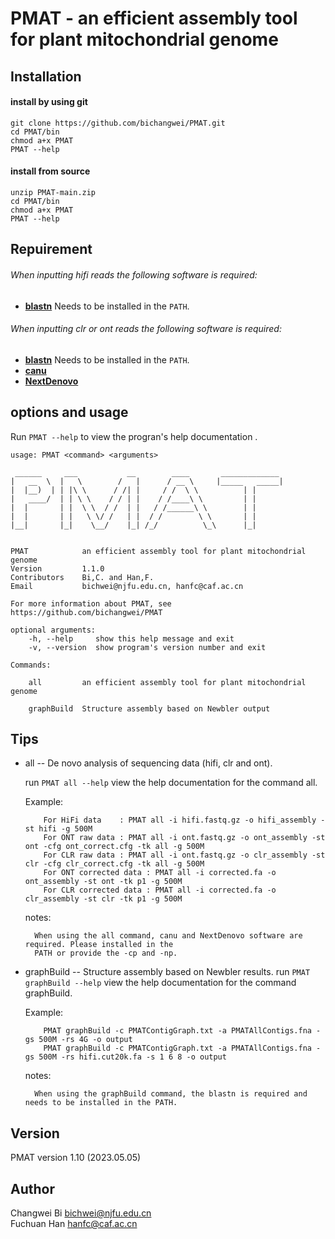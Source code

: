 # PMAT - an efficient assembly tool for plant mitochondrial genome

## Installation

#### install by using git
    git clone https://github.com/bichangwei/PMAT.git
    cd PMAT/bin
    chmod a+x PMAT
    PMAT --help

#### install from source
    unzip PMAT-main.zip
    cd PMAT/bin
    chmod a+x PMAT
    PMAT --help

## Repuirement

###### When inputting hifi reads the following software is required:
- [**blastn**](https://blast.ncbi.nlm.nih.gov/Blast.cgi?CMD=Web&PAGE_TYPE=BlastDocs&DOC_TYPE=Download)  Needs to be installed in the `PATH`.

###### When inputting clr or ont reads the following software is required:

- [**blastn**](https://blast.ncbi.nlm.nih.gov/Blast.cgi?CMD=Web&PAGE_TYPE=BlastDocs&DOC_TYPE=Download)     Needs to be installed in the `PATH`.
- [**canu**](https://github.com/marbl/canu)
- [**NextDenovo**](https://github.com/Nextomics/NextDenovo)

## options and usage
Run `PMAT --help` to view the progran's help documentation .

    usage: PMAT <command> <arguments>
    
     ______     ___           __        ____       _____________ 
    |   __  \  |   \        /   |      / __ \     |_____   _____|
    |  |__)  | | |\ \      / /| |     / /  \ \          | |      
    |   ____/  | | \ \    / / | |    / /____\ \         | |      
    |  |       | |  \ \  / /  | |   / /______\ \        | |      
    |  |       | |   \ \/ /   | |  / /        \ \       | |      
    |__|       |_|    \__/    |_| /_/          \_\      |_|


    PMAT            an efficient assembly tool for plant mitochondrial genome
    Version         1.1.0
    Contributors    Bi,C. and Han,F.
    Email           bichwei@njfu.edu.cn, hanfc@caf.ac.cn
    
    For more information about PMAT, see https://github.com/bichangwei/PMAT

    optional arguments:
        -h, --help     show this help message and exit
        -v, --version  show program's version number and exit

    Commands:

        all         an efficient assembly tool for plant mitochondrial genome
    
        graphBuild  Structure assembly based on Newbler output


## Tips

- all -- De novo analysis of sequencing data (hifi, clr and ont).
    
    run `PMAT all --help` view the help documentation for the command all.

    Example:
    ```
        For HiFi data    : PMAT all -i hifi.fastq.gz -o hifi_assembly -st hifi -g 500M
        For ONT raw data : PMAT all -i ont.fastq.gz -o ont_assembly -st ont -cfg ont_correct.cfg -tk all -g 500M
        For CLR raw data : PMAT all -i ont.fastq.gz -o clr_assembly -st clr -cfg clr_correct.cfg -tk all -g 500M
        For ONT corrected data : PMAT all -i corrected.fa -o ont_assembly -st ont -tk p1 -g 500M
        For CLR corrected data : PMAT all -i corrected.fa -o clr_assembly -st clr -tk p1 -g 500M
    ```

    notes:

        When using the all command, canu and NextDenovo software are required. Please installed in the
        PATH or provide the -cp and -np.
        

- graphBuild -- Structure assembly based on Newbler results.
    run `PMAT graphBuild --help` view the help documentation for the command graphBuild.

    Example:
    ```
        PMAT graphBuild -c PMATContigGraph.txt -a PMATAllContigs.fna -gs 500M -rs 4G -o output
        PMAT graphBuild -c PMATContigGraph.txt -a PMATAllContigs.fna -gs 500M -rs hifi.cut20k.fa -s 1 6 8 -o output
    ```
    notes:
    
        When using the graphBuild command, the blastn is required and needs to be installed in the PATH.
    
## Version
PMAT version 1.10 (2023.05.05)

## Author
Changwei Bi bichwei@njfu.edu.cn  
Fuchuan Han hanfc@caf.ac.cn

